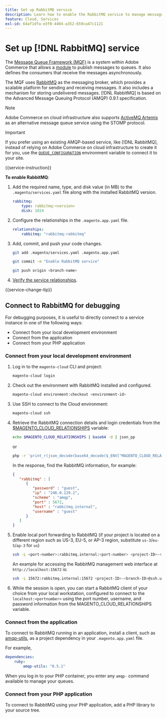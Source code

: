 ```yaml
---
title: Set up RabbitMQ service
description: Learn how to enable the RabbitMQ service to manage message queues for Adobe Commerce on cloud infrastructure.
feature: Cloud, Services
exl-id: 64af1dfa-e3f0-4404-a352-659ca47c1121
---
```

# Set up [!DNL RabbitMQ] service

The [Message Queue Framework (MQF)](https://experienceleague.adobe.com/docs/commerce-operations/configuration-guide/message-queues/message-queue-framework.html) is a system within Adobe Commerce that allows a [module](https://experienceleague.adobe.com/en/docs/commerce-operations/implementation-playbook/glossary#module) to publish messages to queues. It also defines the consumers that receive the messages asynchronously.

The MQF uses [RabbitMQ](https://www.rabbitmq.com/) as the messaging broker, which provides a scalable platform for sending and receiving messages. It also includes a mechanism for storing undelivered messages. [!DNL RabbitMQ] is based on the Advanced Message Queuing Protocol (AMQP) 0.9.1 specification.

>[!NOTE]
>
>Adobe Commerce on cloud infrastructure also supports [ActiveMQ Artemis](activemq.md) as an alternative message queue service using the STOMP protocol.

>[!IMPORTANT]
>
>If you prefer using an existing AMQP-based service, like [!DNL RabbitMQ], instead of relying on Adobe Commerce on cloud infrastructure to create it for you, use the [`QUEUE_CONFIGURATION`](../environment/variables-deploy.md#queue_configuration) environment variable to connect it to your site.

{{service-instruction}}

**To enable RabbitMQ**:

1. Add the required name, type, and disk value (in MB) to the `.magento/services.yaml` file along with the installed RabbitMQ version.

   ```yaml
   rabbitmq:
       type: rabbitmq:<version>
       disk: 1024
   ```

1. Configure the relationships in the `.magento.app.yaml` file.

   ```yaml
   relationships:
       rabbitmq: "rabbitmq:rabbitmq"
   ```

1. Add, commit, and push your code changes.

   ```bash
   git add .magento/services.yaml .magento.app.yaml
   ```

   ```bash
   git commit -m "Enable RabbitMQ service"
   ```

   ```bash
   git push origin <branch-name>
   ```

1. [Verify the service relationships](services-yaml.md#service-relationships).

{{service-change-tip}}

## Connect to RabbitMQ for debugging

For debugging purposes, it is useful to directly connect to a service instance in one of the following ways:

- Connect from your local development environment
- Connect from the application
- Connect from your PHP application

### Connect from your local development environment

1. Log in to the `magento-cloud` CLI and project:

   ```bash
   magento-cloud login
   ```

1. Check out the environment with RabbitMQ installed and configured.

   ```bash
   magento-cloud environment:checkout <environment-id>
   ```

1. Use SSH to connect to the Cloud environment:

   ```bash
   magento-cloud ssh
   ```

1. Retrieve the RabbitMQ connection details and login credentials from the [$MAGENTO_CLOUD_RELATIONSHIPS](../application/properties.md#relationships) variable:

   ```bash
   echo $MAGENTO_CLOUD_RELATIONSHIPS | base64 -d | json_pp
   ```

      or

   ```bash
   php -r 'print_r(json_decode(base64_decode($_ENV["MAGENTO_CLOUD_RELATIONSHIPS"])));'
   ```

   In the response, find the RabbitMQ information, for example:

   ```json
   {
      "rabbitmq" : [
         {
            "password" : "guest",
            "ip" : "246.0.129.2",
            "scheme" : "amqp",
            "port" : 5672,
            "host" : "rabbitmq.internal",
            "username" : "guest"
         }
      ]
   }
   ```

1. Enable local port forwarding to RabbitMQ (if your project is located on a different region such as US-3, EU-5, or AP-3 region, substitute ``us-3``/``eu-5``/``ap-3`` for ``us``)

   ```bash
   ssh -L <port-number>:rabbitmq.internal:<port-number> <project-ID>-<branch-ID>@ssh.us.magentosite.cloud
   ```

   An example for accessing the RabbitMQ management web interface at `http://localhost:15672` is:

   ```bash
   ssh -L 15672:rabbitmq.internal:15672 <project-ID>-<branch-ID>@ssh.us.magentosite.cloud
   ```

1. While the session is open, you can start a RabbitMQ client of your choice from your local workstation, configured to connect to the `localhost:<portnumber>` using the port number, username, and password information from the MAGENTO_CLOUD_RELATIONSHIPS variable.

### Connect from the application

To connect to RabbitMQ running in an application, install a client, such as [amqp-utils](https://github.com/dougbarth/amqp-utils), as a project dependency in your `.magento.app.yaml` file.

For example,

```yaml
dependencies:
    ruby:
        amqp-utils: "0.5.1"
```

When you log in to your PHP container, you enter any `amqp-` command available to manage your queues.

### Connect from your PHP application

To connect to RabbitMQ using your PHP application, add a PHP library to your source tree.
